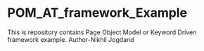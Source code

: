 # POM_AT_framework_Example
This is repository contains Page Object Model or Keyword Driven framework example.
Author-Nikhil Jogdand
